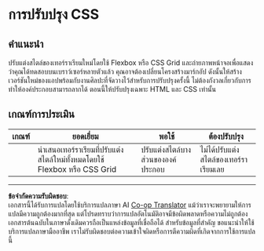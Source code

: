 <!--
CO_OP_TRANSLATOR_METADATA:
{
  "original_hash": "9d4d75af51aaccfe9af778f792c62919",
  "translation_date": "2025-08-26T21:38:17+00:00",
  "source_file": "3-terrarium/2-intro-to-css/assignment.md",
  "language_code": "th"
}
-->
# การปรับปรุง CSS

## คำแนะนำ

ปรับแต่งสไตล์ของเทอร์ราเรียมใหม่โดยใช้ Flexbox หรือ CSS Grid และถ่ายภาพหน้าจอเพื่อแสดงว่าคุณได้ทดสอบบนเบราว์เซอร์หลายตัวแล้ว คุณอาจต้องเปลี่ยนโครงสร้างมาร์กอัป ดังนั้นให้สร้างเวอร์ชันใหม่ของแอปพร้อมกับงานศิลปะที่จัดวางไว้สำหรับการปรับปรุงครั้งนี้ ไม่ต้องกังวลเกี่ยวกับการทำให้องค์ประกอบสามารถลากได้ ตอนนี้ให้ปรับปรุงเฉพาะ HTML และ CSS เท่านั้น

## เกณฑ์การประเมิน

| เกณฑ์ | ยอดเยี่ยม                                                         | พอใช้                        | ต้องปรับปรุง                          |
| ------ | ----------------------------------------------------------------- | ---------------------------- | ------------------------------------- |
|        | นำเสนอเทอร์ราเรียมที่ปรับแต่งสไตล์ใหม่ทั้งหมดโดยใช้ Flexbox หรือ CSS Grid | ปรับแต่งสไตล์บางส่วนขององค์ประกอบ | ไม่ได้ปรับแต่งสไตล์ของเทอร์ราเรียมเลย |

---

**ข้อจำกัดความรับผิดชอบ**:  
เอกสารนี้ได้รับการแปลโดยใช้บริการแปลภาษา AI [Co-op Translator](https://github.com/Azure/co-op-translator) แม้ว่าเราจะพยายามให้การแปลมีความถูกต้องมากที่สุด แต่โปรดทราบว่าการแปลอัตโนมัติอาจมีข้อผิดพลาดหรือความไม่ถูกต้อง เอกสารต้นฉบับในภาษาดั้งเดิมควรถือเป็นแหล่งข้อมูลที่เชื่อถือได้ สำหรับข้อมูลที่สำคัญ ขอแนะนำให้ใช้บริการแปลภาษามืออาชีพ เราไม่รับผิดชอบต่อความเข้าใจผิดหรือการตีความผิดที่เกิดจากการใช้การแปลนี้